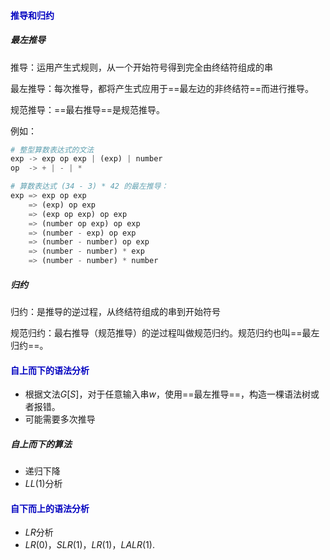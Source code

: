 

#### <span style="color:#0202c0;">推导和归约</span>

##### 最左推导

推导：运用产生式规则，从一个开始符号得到完全由终结符组成的串

最左推导：每次推导，都将产生式应用于==最左边的非终结符==而进行推导。

规范推导：==最右推导==是规范推导。

例如：

```python
# 整型算数表达式的文法
exp -> exp op exp | (exp) | number
op  -> + | - | *

# 算数表达式 (34 - 3) * 42 的最左推导：
exp => exp op exp
    => (exp) op exp
    => (exp op exp) op exp
    => (number op exp) op exp
    => (number - exp) op exp
    => (number - number) op exp
    => (number - number) * exp
    => (number - number) * number
```



##### 归约

归约：是推导的逆过程，从终结符组成的串到开始符号

规范归约：最右推导（规范推导）的逆过程叫做规范归约。规范归约也叫==最左归约==。



#### <span style="color:#0202c0;">自上而下的语法分析</span>

- 根据文法$G[S]$，对于任意输入串$w$，使用==最左推导==，构造一棵语法树或者报错。
- 可能需要多次推导



##### 自上而下的算法

- 递归下降
- $LL(1)$分析



#### <span style="color:#0202c0;">自下而上的语法分析</span>

- $LR$分析
- $LR(0)$，$SLR(1)$，$LR(1)$，$LALR(1)$.

